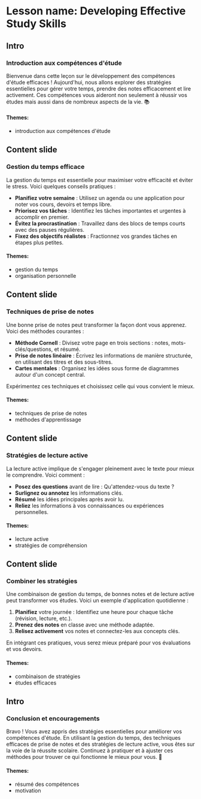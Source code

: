 # Lesson name: Developing Effective Study Skills

## Intro

### Introduction aux compétences d'étude

Bienvenue dans cette leçon sur le développement des compétences d'étude efficaces ! Aujourd'hui, nous allons explorer des stratégies essentielles pour gérer votre temps, prendre des notes efficacement et lire activement. Ces compétences vous aideront non seulement à réussir vos études mais aussi dans de nombreux aspects de la vie. 📚

#### **Themes:**
- introduction aux compétences d'étude

## Content slide

### Gestion du temps efficace

La gestion du temps est essentielle pour maximiser votre efficacité et éviter le stress. Voici quelques conseils pratiques : 

- **Planifiez votre semaine** : Utilisez un agenda ou une application pour noter vos cours, devoirs et temps libre.
- **Priorisez vos tâches** : Identifiez les tâches importantes et urgentes à accomplir en premier.
- **Évitez la procrastination** : Travaillez dans des blocs de temps courts avec des pauses régulières.
- **Fixez des objectifs réalistes** : Fractionnez vos grandes tâches en étapes plus petites.

#### **Themes:**
- gestion du temps
- organisation personnelle

## Content slide

### Techniques de prise de notes

Une bonne prise de notes peut transformer la façon dont vous apprenez. Voici des méthodes courantes :

- **Méthode Cornell** : Divisez votre page en trois sections : notes, mots-clés/questions, et résumé.
- **Prise de notes linéaire** : Écrivez les informations de manière structurée, en utilisant des titres et des sous-titres.
- **Cartes mentales** : Organisez les idées sous forme de diagrammes autour d'un concept central.

Expérimentez ces techniques et choisissez celle qui vous convient le mieux.

#### **Themes:**
- techniques de prise de notes
- méthodes d'apprentissage

## Content slide

### Stratégies de lecture active

La lecture active implique de s'engager pleinement avec le texte pour mieux le comprendre. Voici comment :

- **Posez des questions** avant de lire : Qu'attendez-vous du texte ?
- **Surlignez ou annotez** les informations clés.
- **Résumé** les idées principales après avoir lu.
- **Reliez** les informations à vos connaissances ou expériences personnelles.

#### **Themes:**
- lecture active
- stratégies de compréhension

## Content slide

### Combiner les stratégies

Une combinaison de gestion du temps, de bonnes notes et de lecture active peut transformer vos études. Voici un exemple d'application quotidienne :

1. **Planifiez** votre journée : Identifiez une heure pour chaque tâche (révision, lecture, etc.).
2. **Prenez des notes** en classe avec une méthode adaptée.
3. **Relisez activement** vos notes et connectez-les aux concepts clés.

En intégrant ces pratiques, vous serez mieux préparé pour vos évaluations et vos devoirs.

#### **Themes:**
- combinaison de stratégies
- études efficaces

## Intro

### Conclusion et encouragements

Bravo ! Vous avez appris des stratégies essentielles pour améliorer vos compétences d'étude. En utilisant la gestion du temps, des techniques efficaces de prise de notes et des stratégies de lecture active, vous êtes sur la voie de la réussite scolaire. Continuez à pratiquer et à ajuster ces méthodes pour trouver ce qui fonctionne le mieux pour vous. 🌟

#### **Themes:**
- résumé des compétences
- motivation

